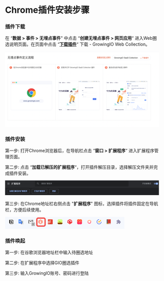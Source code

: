 # Chrome插件安装步骤

### 插件下载[​](https://docs.growingio.com/op-help/docs/2.5/product-manual/data-management/auto-track/web/auto-track-web-chrome-plugin#%E6%8F%92%E4%BB%B6%E4%B8%8B%E8%BD%BD)

在 “**数据 > 事件 > 无埋点事件**" 中点击 “**创建无埋点事件 > 网页应用**“ 进入Web圈选说明页面。在页面中点击 “[**下载插件**](https://assets.giocdn.com/circle/collector/gio-saas-collection.zip)“ 下载 - GrowingIO Web Collection。

![](<../../../../../.gitbook/assets/截屏2022-03-10 19.24.49.png>)

### **插件安装**[​](https://docs.growingio.com/op-help/docs/2.5/product-manual/data-management/auto-track/web/auto-track-web-chrome-plugin#%E6%8F%92%E4%BB%B6%E5%AE%89%E8%A3%85)

第一步: 打开Chrome浏览器后，在导航栏点击 “**窗口 > 扩展程序**“ 进入扩展程序管理页面。

第二步: 点击 “**加载已解压的扩展程序**“，打开插件解压目录，选择解压文件夹并完成插件安装。

![](<../../../../../.gitbook/assets/1 (1).png>)

第三步: 在Chrome地址栏右侧点击 "**扩展程序**" 图标，选择插件将插件固定在导航栏，方便后续使用。

![](../../../../../.gitbook/assets/screenshot-20220614-145917.png)

### 插件唤起 <a href="#cha-jian-huan-qi" id="cha-jian-huan-qi"></a>

第一步: 在谷歌浏览器地址栏中输入待圈选地址

第二步: 在扩展程序中选择GIO圈选插件

第三步: 输入GrowingIO账号、密码进行登陆





